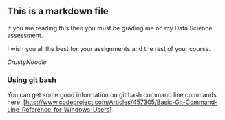 ## This is a markdown file

If you are reading this then you must be grading me on my Data Science assessment.

I wish you all the best for your assignments and the rest of your course.

*CrustyNoodle*

### Using git bash
You can get some good information on git bash command line commands here:
[http://www.codeproject.com/Articles/457305/Basic-Git-Command-Line-Reference-for-Windows-Users]